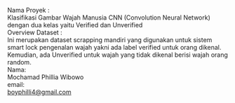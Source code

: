 Nama Proyek : <br>
Klasifikasi Gambar Wajah Manusia CNN (Convolution Neural Network) dengan dua kelas yaitu  Verified dan Unverified <br>
Overview Dataset : <br>
Ini merupakan dataset scrapping mandiri yang digunakan untuk sistem smart lock pengenalan wajah yakni ada label verified untuk orang dikenal. Kemudian, ada Unverified untuk wajah yang tidak dikenal berisi wajah orang random. <br>
Nama: <br>
Mochamad Phillia Wibowo <br>
email: <br>
boyphilli4@gmail.com
